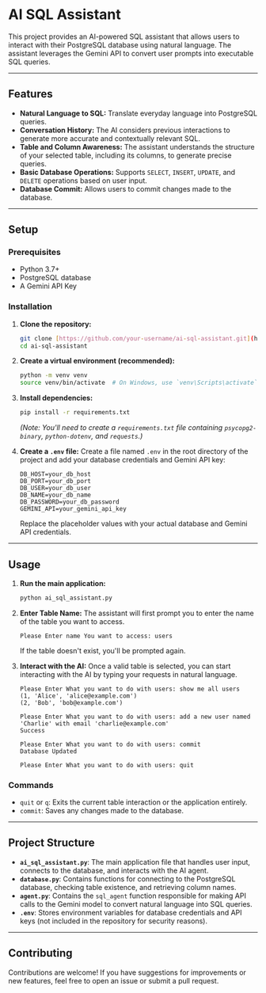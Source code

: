 # AI SQL Assistant

This project provides an AI-powered SQL assistant that allows users to interact with their PostgreSQL database using natural language. The assistant leverages the Gemini API to convert user prompts into executable SQL queries.

---

## Features

* **Natural Language to SQL:** Translate everyday language into PostgreSQL queries.
* **Conversation History:** The AI considers previous interactions to generate more accurate and contextually relevant SQL.
* **Table and Column Awareness:** The assistant understands the structure of your selected table, including its columns, to generate precise queries.
* **Basic Database Operations:** Supports `SELECT`, `INSERT`, `UPDATE`, and `DELETE` operations based on user input.
* **Database Commit:** Allows users to commit changes made to the database.

---

## Setup

### Prerequisites

* Python 3.7+
* PostgreSQL database
* A Gemini API Key

### Installation

1.  **Clone the repository:**
    ```bash
    git clone [https://github.com/your-username/ai-sql-assistant.git](https://github.com/your-username/ai-sql-assistant.git)
    cd ai-sql-assistant
    ```

2.  **Create a virtual environment (recommended):**
    ```bash
    python -m venv venv
    source venv/bin/activate  # On Windows, use `venv\Scripts\activate`
    ```

3.  **Install dependencies:**
    ```bash
    pip install -r requirements.txt
    ```
    *(Note: You'll need to create a `requirements.txt` file containing `psycopg2-binary`, `python-dotenv`, and `requests`.)*

4.  **Create a `.env` file:**
    Create a file named `.env` in the root directory of the project and add your database credentials and Gemini API key:

    ```
    DB_HOST=your_db_host
    DB_PORT=your_db_port
    DB_USER=your_db_user
    DB_NAME=your_db_name
    DB_PASSWORD=your_db_password
    GEMINI_API=your_gemini_api_key
    ```
    Replace the placeholder values with your actual database and Gemini API credentials.

---

## Usage

1.  **Run the main application:**
    ```bash
    python ai_sql_assistant.py
    ```

2.  **Enter Table Name:**
    The assistant will first prompt you to enter the name of the table you want to access.
    ```
    Please Enter name You want to access: users
    ```
    If the table doesn't exist, you'll be prompted again.

3.  **Interact with the AI:**
    Once a valid table is selected, you can start interacting with the AI by typing your requests in natural language.

    ```
    Please Enter What you want to do with users: show me all users
    (1, 'Alice', 'alice@example.com')
    (2, 'Bob', 'bob@example.com')

    Please Enter What you want to do with users: add a new user named 'Charlie' with email 'charlie@example.com'
    Success

    Please Enter What you want to do with users: commit
    Database Updated

    Please Enter What you want to do with users: quit
    ```

### Commands

* `quit` or `q`: Exits the current table interaction or the application entirely.
* `commit`: Saves any changes made to the database.

---

## Project Structure

* **`ai_sql_assistant.py`**: The main application file that handles user input, connects to the database, and interacts with the AI agent.
* **`database.py`**: Contains functions for connecting to the PostgreSQL database, checking table existence, and retrieving column names.
* **`agent.py`**: Contains the `sql_agent` function responsible for making API calls to the Gemini model to convert natural language into SQL queries.
* **`.env`**: Stores environment variables for database credentials and API keys (not included in the repository for security reasons).

---

## Contributing

Contributions are welcome! If you have suggestions for improvements or new features, feel free to open an issue or submit a pull request.
